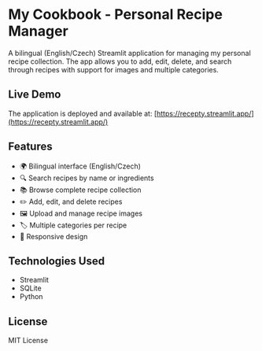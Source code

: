 # My Cookbook - Personal Recipe Manager

A bilingual (English/Czech) Streamlit application for managing my personal recipe collection. The app allows you to add, edit, delete, and search through recipes with support for images and multiple categories.

## Live Demo

The application is deployed and available at: [https://recepty.streamlit.app/](https://recepty.streamlit.app/)

## Features

- 🌍 Bilingual interface (English/Czech)
- 🔍 Search recipes by name or ingredients
- 📚 Browse complete recipe collection
- ✏️ Add, edit, and delete recipes
- 🖼️ Upload and manage recipe images
- 🏷️ Multiple categories per recipe
- 📱 Responsive design

## Technologies Used

- Streamlit
- SQLite
- Python

## License

MIT License 